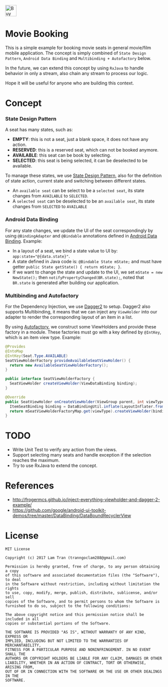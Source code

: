<a href='https://ko-fi.com/A280K7T' target='_blank'><img height='36' style='border:0px;height:36px;' src='https://az743702.vo.msecnd.net/cdn/kofi3.png?v=f' border='0' alt='Buy Me a Coffee at ko-fi.com' /></a>

# Movie Booking

This is a simple example for booking movie seats in general movie/film mobile application. The concept is simply combined of `State Design Pattern`, `Android Data Binding` and `Multibinding + Autofactory` below.

In the future, we can extend this concept by using `RxJava` to handle behavior in only a stream, also chain any stream to process our logic.

Hope it will be useful for anyone who are building this context.

# Concept
### State Design Pattern

A seat has many states, such as:
* **EMPTY**: this is not a seat, just a blank space, it does not have any action.
* **RESERVED**: this is a reserved seat, which can not be booked anymore.
* **AVAILABLE**: this seat can be book by selecting.
* **SELECTED**: this seat is being selected, it can be deselected to be available.

To manage these states, we use [State Design Pattern](https://github.com/iluwatar/java-design-patterns/tree/master/state), also for the definition of state action, current state and switching between different states.
* An `available seat` can be select to be a `selected seat`, its state changes from `AVAILABLE` to `SELECTED`.
* A `selected seat` can be deselected to be an `available seat`, its state changes from `SELECTED` to `AVAILABLE`

### Android Data Binding
For any state changes, we update the UI of the seat correspondingly by using `@BindingAdapter` and `@Bindable` annotations defined in [Android Data Binding](https://developer.android.com/topic/libraries/data-binding/index.html). Example:
* In a layout of a seat, we bind a state value to UI by: `app:state="@{data.state}"`.
* A state defined in Java code is: `@Bindable State mState;` and must have getter `public State getState() { return mState; }`.
* If we want to change the state and update to the UI, we set `mState = new NewState();` then `notifyPropertyChanged(BR.state);`, noted that `BR.state` is generated after building our application.

### Multibinding and Autofactory
For the Dependency Injection, we use [Dagger2](https://github.com/google/dagger) to setup. Dagger2 also supports Multibinding, it means that we can inject any `ViewHolder` into our adapter to render the corresponding layout of an item in a list.

By using [Autofactory](https://github.com/google/auto/tree/master/factory), we construct some ViewHolders and provide these factory in a module. These factories must go with a key defined by `@IntKey`, which is an item view type. Example:
``` java
@Provides
@IntoMap
@IntKey(Seat.Type.AVAILABLE)
SeatViewHolderFactory provideAvailableSeatViewHolder() {
  return new AvailableSeatViewHolderFactory();
}
```

``` java
public interface SeatViewHolderFactory {
  SeatViewHolder createViewHolder(ViewDataBinding binding);
}
```

``` java
@Override
public SeatViewHolder onCreateViewHolder(ViewGroup parent, int viewType) {
  ItemSeatBinding binding = DataBindingUtil.inflate(LayoutInflater.from(parent.getContext()), R.layout.item_seat, parent, false);
  return mSeatViewHolderFactoryMap.get(viewType).createViewHolder(binding);
}
```

# TODO
* Write Unit Test to verify any action from the views.
* Support selecting many seats and handle exception if the selection reaches the maximum.
* Try to use RxJava to extend the concept.

# References
* http://frogermcs.github.io/inject-everything-viewholder-and-dagger-2-example/
* https://github.com/google/android-ui-toolkit-demos/tree/master/DataBinding/DataBoundRecyclerView

# License
```
MIT License

Copyright (c) 2017 Lam Tran (tranngoclam288@gmail.com)

Permission is hereby granted, free of charge, to any person obtaining a copy
of this software and associated documentation files (the "Software"), to deal
in the Software without restriction, including without limitation the rights
to use, copy, modify, merge, publish, distribute, sublicense, and/or sell
copies of the Software, and to permit persons to whom the Software is
furnished to do so, subject to the following conditions:

The above copyright notice and this permission notice shall be included in all
copies or substantial portions of the Software.

THE SOFTWARE IS PROVIDED "AS IS", WITHOUT WARRANTY OF ANY KIND, EXPRESS OR
IMPLIED, INCLUDING BUT NOT LIMITED TO THE WARRANTIES OF MERCHANTABILITY,
FITNESS FOR A PARTICULAR PURPOSE AND NONINFRINGEMENT. IN NO EVENT SHALL THE
AUTHORS OR COPYRIGHT HOLDERS BE LIABLE FOR ANY CLAIM, DAMAGES OR OTHER
LIABILITY, WHETHER IN AN ACTION OF CONTRACT, TORT OR OTHERWISE, ARISING FROM,
OUT OF OR IN CONNECTION WITH THE SOFTWARE OR THE USE OR OTHER DEALINGS IN THE
SOFTWARE.
```
